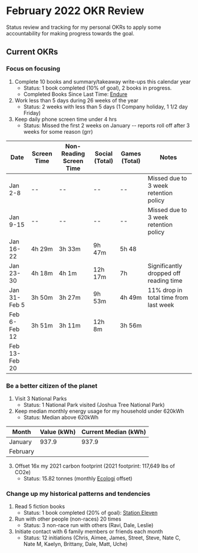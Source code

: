 # February 2022 OKR Review

Status review and tracking for my personal OKRs to apply some accountability for making progress towards the goal.

## Current OKRs

### Focus on focusing
1. Complete 10 books and summary/takeaway write-ups this calendar year
    * Status: 1 book completed (10% of goal), 2 books in progress.
    * Completed Books Since Last Time: [Endure](/archive/books/endure.md)
2. Work less than 5 days during 26 weeks of the year
    * Status: 2 weeks with less than 5 days (1 Company holiday, 1 1/2 day Friday)
3. Keep daily phone screen time under 4 hrs
    * Status: Missed the first 2 weeks on January -- reports roll off after 3 weeks for some reason (grr)
 
|Date|Screen Time|Non-Reading Screen Time|Social (Total)|Games (Total)|Notes|
  |------|------|------|------|------|------|
  | Jan 2-8 | -- | -- | -- | -- | Missed due to 3 week retention policy |
  | Jan 9-15 | -- | -- | -- | -- | Missed due to 3 week retention policy |
  | Jan 16-22 | 4h 29m | 3h 33m | 9h 47m | 5h 48 | |
  | Jan 23-30 | 4h 18m | 4h 1m | 12h 17m | 7h | Significantly dropped off reading time | 
  | Jan 31-Feb 5 | 3h 50m | 3h 27m | 9h 53m | 4h 49m | 11% drop in total time from last week | 
  | Feb 6-Feb 12 | 3h 51m | 3h 11m| 12h 8m | 3h 56m |
  | Feb 13-Feb 20 | | | | | | 

### Be a better citizen of the planet
1. Visit 3 National Parks
    * Status: 1 National Park visited (Joshua Tree National Park)
2. Keep median monthly energy usage for my household under 620kWh
    * Status: Median above 620kWh 

|Month|Value (kWh)|Current Median (kWh)|
|------|------|------|
|January|937.9|937.9|
|February|||

3. Offset 16x my 2021 carbon footprint (2021 footprint: 117,649 lbs of CO2e)  
    * Status: 15.82 tonnes (monthly [Ecologi](https://ecologi.com) offset)

### Change up my historical patterns and tendencies 
1. Read 5 fiction books
    * Status: 1 book completed (20% of goal): [Station Eleven](/archive/books/station-eleven.md)
2. Run with other people (non-races) 20 times
    * Status: 3 non-race run with others (Ravi, Dale, Leslie)
3. Initiate contact with 6 family members or friends each month
    * Status: 12 initiations (Chris, Aimee, James, Street, Steve, Nate C, Nate M, Kaelyn, Brittany, Dale, Matt, Uche)
